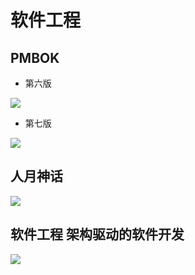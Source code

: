 # 软件工程

## PMBOK

- 第六版

![](https://m.media-amazon.com/images/I/913WWyGimJL._AC_UF1000,1000_QL80_.jpg)

- 第七版

![](https://m.media-amazon.com/images/I/91fp+HWjAlL._AC_UF894,1000_QL80_.jpg)

## 人月神话

![](https://www.javaweb.shop/upload/image/20190605/1559715351741051178.jpg)

## 软件工程 架构驱动的软件开发

![](https://m.media-amazon.com/images/I/51laUrMBRIL._AC_UF1000,1000_QL80_.jpg)